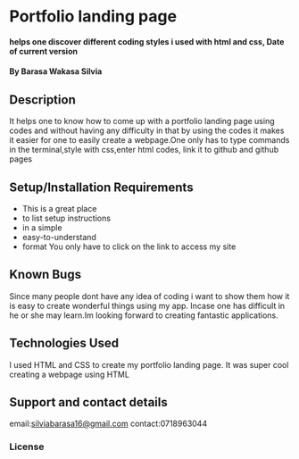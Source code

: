 # Portfolio landing page
#### helps one discover different coding styles i used with html and css, Date of current version
#### By **Barasa Wakasa Silvia**
## Description
It helps one to know how to come up with a portfolio landing page using codes and without having any difficulty in that by using the codes it makes it easier for one to easily create a webpage.One only has to type commands in the terminal,style with css,enter html codes, link it to github and github pages
## Setup/Installation Requirements
* This is a great place
* to list setup instructions
* in a simple
* easy-to-understand
* format
You only have to click on the link to access my site
## Known Bugs
Since many people dont have any idea of coding i want to show them how it is easy to create wonderful things using my app. Incase one has difficult in he or she may learn.Im looking forward to creating fantastic applications. 
## Technologies Used
I used HTML and CSS to create my portfolio landing page. It was super cool creating a webpage using HTML
## Support and contact details
email:silviabarasa16@gmail.com 
contact:0718963044
### License
  

